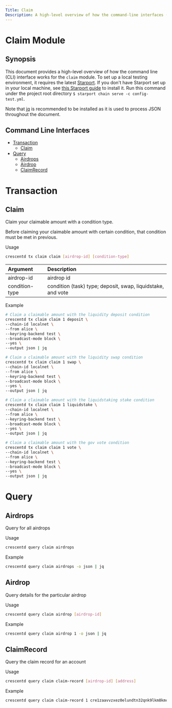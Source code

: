 ```yaml
---
Title: Claim
Description: A high-level overview of how the command-line interfaces (CLI) works for the claim module.
---
```


# Claim Module

## Synopsis

This document provides a high-level overview of how the command line (CLI) interface works for the `claim` module. To set up a local testing environment, it requires the latest [Starport](https://starport.com/). If you don't have Starport set up in your local machine, see [this Starport guide](https://docs.starport.com/#install-starport) to install it. Run this command under the project root directory `$ starport chain serve -c config-test.yml`.

Note that [jq](https://stedolan.github.io/jq/) is recommended to be installed as it is used to process JSON throughout the document.

## Command Line Interfaces

- [Transaction](#Transaction)
    * [Claim](#Claim)
- [Query](#Query)
    * [Airdrops](#Airdrops)
    * [Airdrop](#Airdrop)
    * [ClaimRecord](#ClaimRecord)

# Transaction

## Claim

Claim your claimable amount with a condition type.

Before claiming your claimable amount with certain condition, that condition must be met in previous.

Usage 

```bash
crescentd tx claim claim [airdrop-id] [condition-type]
```

| **Argument**      |  **Description**                                            |
| :---------------- | :---------------------------------------------------------- |
| airdrop-id        | airdrop id                                                  | 
| condition-type    | condition (task) type; deposit, swap, liquidstake, and vote |

Example

```bash
# Claim a claimable amount with the liquidity deposit condition
crescentd tx claim claim 1 deposit \
--chain-id localnet \
--from alice \
--keyring-backend test \
--broadcast-mode block \
--yes \
--output json | jq

# Claim a claimable amount with the liquidity swap condition
crescentd tx claim claim 1 swap \
--chain-id localnet \
--from alice \
--keyring-backend test \
--broadcast-mode block \
--yes \
--output json | jq

# Claim a claimable amount with the liquidstaking stake condition
crescentd tx claim claim 1 liquidstake \
--chain-id localnet \
--from alice \
--keyring-backend test \
--broadcast-mode block \
--yes \
--output json | jq

# Claim a claimable amount with the gov vote condition
crescentd tx claim claim 1 vote \
--chain-id localnet \
--from alice \
--keyring-backend test \
--broadcast-mode block \
--yes \
--output json | jq
```

# Query

## Airdrops

Query for all airdrops 

Usage 

```bash
crescentd query claim airdrops
```

Example

```bash
crescentd query claim airdrops -o json | jq
```

## Airdrop

Query details for the particular airdrop

Usage 

```bash
crescentd query claim airdrop [airdrop-id]
```

Example

```bash
crescentd query claim airdrop 1 -o json | jq
```

## ClaimRecord

Query the claim record for an account

Usage 

```bash
crescentd query claim claim-record [airdrop-id] [address]
```

Example

```bash
crescentd query claim claim-record 1 cre1zaavvzxez0elundtn32qnk9lkm8kmcszxclz6p
```
